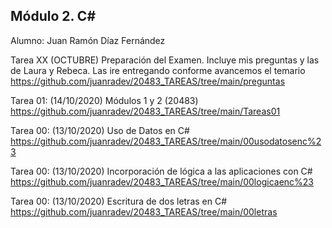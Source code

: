 ## Módulo 2. C#

Alumno: Juan Ramón Díaz Fernández

Tarea XX   (OCTUBRE)   Preparación del Examen. Incluye mis preguntas y las de Laura y Rebeca. Las ire entregando conforme avancemos el temario https://github.com/juanradev/20483_TAREAS/tree/main/preguntas



Tarea 01:  (14/10/2020)  Módulos 1 y 2 (20483) https://github.com/juanradev/20483_TAREAS/tree/main/Tareas01

Tarea 00:  (13/10/2020)  Uso de Datos en C#  https://github.com/juanradev/20483_TAREAS/tree/main/00usodatosenc%23

Tarea 00:  (13/10/2020)  Incorporación de lógica a las aplicaciones con C# https://github.com/juanradev/20483_TAREAS/tree/main/00logicaenc%23

Tarea 00:  (13/10/2020)  Escritura de dos letras en C#  https://github.com/juanradev/20483_TAREAS/tree/main/00letras



